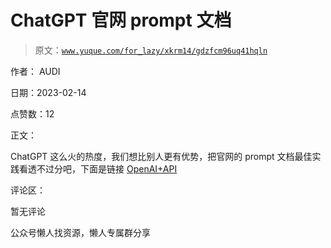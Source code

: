 # ChatGPT 官网 prompt 文档

> 原文：[`www.yuque.com/for_lazy/xkrm14/gdzfcm96uq41hqln`](https://www.yuque.com/for_lazy/xkrm14/gdzfcm96uq41hqln)



作者： AUDI



日期：2023-02-14



点赞数：12

<ne-card data-card-name="hr" data-card-type="block" id="NJtzT" data-event-boundary="card">

正文：



ChatGPT 这么火的热度，我们想比别人更有优势，把官网的 prompt 文档最佳实践看透不过分吧，下面是链接 [OpenAI+API](https://platform.openai.com/docs/guides/completion/introduction)

<ne-card data-card-name="hr" data-card-type="block" id="i3rpq" data-event-boundary="card">

评论区：



暂无评论

<ne-card data-card-name="hr" data-card-type="block" id="Jwn3I" data-event-boundary="card">

公众号懒人找资源，懒人专属群分享

</ne-card></ne-card></ne-card>